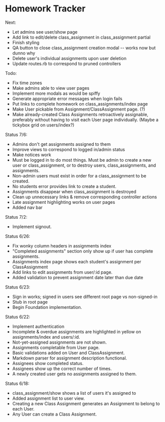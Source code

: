 Homework Tracker
================

Next:
* Let admins see user/show page
* Add link to edit/delete class_assignment in class_assignment partial
* Finish styling
* QA button to close class_assignment creation modal -- works now but dunno why
* Delete user's individual assignments upon user deletion
* Update routes.rb to correspond to pruned controllers

Todo:  
* Fix time zones
* Make admins able to view user pages
* Implement more modals as would be spiffy
* Generate appropriate error messages when login fails
* Put links to complete homework on class_assignments/index page
* Make User pickable from Assignment/ClassAssignment page. (?)
* Make already-created Class Assignments retroactively assignable, preferably without having to visit each User page individually. (Maybe a tickybox grid on users/index?)

Status 7/6:
* Admins don't get assignments assigned to them
* Improve views to correspond to logged in/admin status
* Make notices work
* Must be logged in to do most things. Must be admin to create a new user or class_assignment, or to destroy users, class_assignments, and assignments.
* Non-admin users must exist in order for a class_assignment to be created.
* No students error provides link to create a student.
* Assignments disappear when class_assignment is destroyed
* Clean up unnecessary links & remove corresponding controller actions
* Late assignment highlighting works on user pages
* Added nav bar

Status 7/2:
* Implement signout.

Status 6/26:
* Fix wonky column headers in assignments index
* "Completed assignments" section only show up if user has complete assignments.
* Assignments index page shows each student's assignment per ClassAssignment
* Add links to edit assignments from user/:id page.
* Added validation to prevent assignment date later than due date

Status 6/23:
* Sign in works; signed in users see different root page vs non-signed-in
* Stub in root page
* Begin Foundation implementation.

Status 6/22:
* Implement authentication
* Incomplete & overdue assignments are highlighted in yellow on assignments/index and users/:id.
* Not-yet-assigned assignments are not shown.
* Assignments completable from User page.
* Basic validations added on User and ClassAssignment.
* Markdown parser for assignment description functional.
* Assignees show completed status.
* Assignees show up the correct number of times.
* A newly created user gets no assignments assigned to them.  

Status 6/18:
* class_assignment/show shows a list of users it's assigned to
* Added assignment list to user view.
* Creating a new Class Assignment generates an Assignment to belong to each User.
* Any User can create a Class Assignment.  
